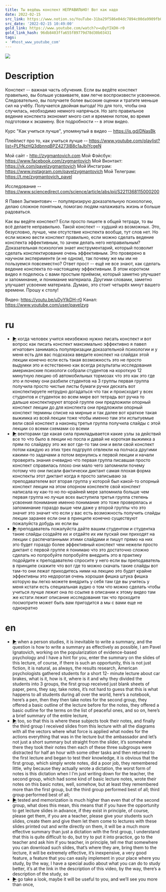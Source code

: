 ```yaml
---
title: Ты ведёшь конспект НЕПРАВИЛЬНО! Вот как надо
date: 2022-02-15
src_link: https://www.notion.so/YouTube-31ba29f586e04dc7894c00da9909fb00
src_date: '2022-02-15 10:49:00'
gold_link: https://www.youtube.com/watch?v=uDyYIkDH-r0
gold_link_hash: 96db8403ffa655f89779d78d30b03431
tags:
- '#host_www_youtube_com'
---
```


![](https://www.youtube.com/watch?v=uDyYIkDH-r0) 
# Description 
Конспект -- важная часть обучения. Если вы ведёте конспект правильно, вы больше усваиваете, вам легче воспроизвести усвоенное. Следовательно, вы получаете более высокие оценки и тратите меньше сил на учёбу. Получается двойная выгода! Но для того, чтобы она случилась, необходимо немного напрячься. Но зато правильное ведение конспекта экономит много сил и времени потом, во время подготовки к экзамену. Все подробности -- в этом видео. 

Курс "Как учиться лучше", упомянутый в видео -- https://is.gd/DNasBk

Плейлист про то, как учиться лучше -- https://www.youtube.com/playlist?list=PLPNzHQ3dbnnqBPZ4273IB8c1aJblYcgeN

Мой сайт - http://zygmantovich.com
Мой Фэйсбук: https://www.facebook.com/zygmantovich
Мой Вконтакт: https://vk.com/pavelzygmantovich
Мой Инстаграм: https://www.instagram.com/pavelzygmantovich
Мой Телеграм: https://t.me/zygmantovich_pavel

Исследование -- https://www.sciencedirect.com/science/article/abs/pii/S2211368115000200

Я Павел Зыгмантович -- популяризирую доказательную психологию, делаю сложное понятным, помогаю людям налаживать жизнь и больше радоваться.

Как вы ведёте конспект? Если просто пишете в общей тетради, то вы всё делаете неправильно. Такой конспект -- худший из возможных. Это, безусловно, лучше, чем отсутствие конспекта вообще, тут слов нет. Но если можно вести конспект правильно, если можно сделать ведение конспекта эффективным, то зачем делать него неправильным? Доказательная психология знает инструментарий, который позволит сделать конспектирование очень эффективным. Это проверено в научном эксперименте (и не одном), так почему же мы им не пользуемся повсеместно? Ответ прост -- ещё не все знают, как сделать ведение конспекта по-настоящему эффективным. В этом коротком видео я поделюсь с вами простым приёмом, который заметно улучшает и запоминание, и понимание материала. Другими словами, заметно улучшает усвоение материала. Думаю, это стоит четырёх минут вашего времени. Прошу к столу! 

Видео: https://youtu.be/uDyYIkDH-r0
Канал: https://www.youtube.com/user/pavelzyg
# ru
 - ~~[▶](https://www.youtube.com/watch?v=uDyYIkDH-r0&t=0)~~  когда человек учится неизбежно нужно писать конспект и вот вопрос как писать конспект максимально эффективно я павел игнатович занимаясь популяризации доказательной психологии и у меня есть для вас подсказка введите конспект на слайдах этой лекции конечно если есть такая возможность это не просто выдумки это и естественно как всегда результаты исследования американские психологи собрали студентов на короткую 12 минутную лекцию об автомобильных тормозах что это как это где это и почему они разбили студентов на 3 группы первая группа получила просто чистые листы бумаги ручки дескать вот конспектируете нетрудно догадаться что так и происходит у всех студентов и студенток во всем мире вот тетрадь вот ручка то дальше конспектируют второй группе они предложили опорный конспект лекции до для конспекта они предложили опорный конспект термины списке на мирные и так далее вот краткое такая выжимка из всей лекции тоже чтобы именно там эти испытуемые вели свой конспект а наконец третья группа получила слайды с этой лекции со всеми схемами со всеми 
 - ~~[▶](https://www.youtube.com/watch?v=uDyYIkDH-r0&t=79)~~  векторами где какая сила прикладывается какие узлы за действий все то что было в лекции но посла и давай не короткая выжимка а прям по слайдеру это же вот где-то там они и вели свой конспект потом каждую из этих трех подгрупп отвлекли на полчаса другими какими-то задачами а потом вернулись к первой лекции и начали проверять знания очевидно что первая группа писавшая просто конспект справилась плохо они мало чего запомнили почему потому что они писали фактически диктант самая плохая форма конспекты этот диктант когда я просто записываю за преподавателем вот вторая группа у которой был какой-то опорный конспект лекции на этом опорном конспекте свой конспект написала ну как-то но по-крайней мере запомнила больше чем первая группа но лучше всех выступила третья группа степень усвоения понимание именно понимание это тоже проверялась и запоминание гораздо выше чем даже у второй группы что это значит это значит что если у вас есть возможность получить слайды лекции заранее если они в принципе конечно существуют пожалуйста добудь их если вы 
 - ~~[▶](https://www.youtube.com/watch?v=uDyYIkDH-r0&t=160)~~  преподаватель пожалуйста дайте вашим студентом и студентка такие слайды создайте их и отдайте их им пускай они приходят на лекции с распечатанными этими слайдами и пишут прямо на них это будет гораздо более эффективный конспект чем нежели просто диктант с первой группе я понимаю что это достаточно сложно сделать но попробуйте попробуйте внедрить это в практику подойдите к преподавателю спросите у него если вы преподаватель в принципе скажите что вот где то можно скачать такие слайды вот там-то они лежат приходитесь ними на лекцию это будет крайне эффективны это недорогая очень хорошая фишка штука фишка которую вы легко можете внедрить у себя там где вы учитесь у меня кстати есть специальная аудио о том что можно сделать чтобы учиться лучше лежит она по ссылке в описании к этому видео там же кстати лежит описание исследования так что проходите посмотрите может быть вам пригодится а мы с вами еще не однократно 
# en
 - ~~[▶](https://www.youtube.com/watch?v=uDyYIkDH-r0&t=0)~~  when a person studies, it is inevitable to write a summary, and the question is how to write a summary as effectively as possible, I am Pavel Ignatovich, working on the popularization of evidence-based psychology and I have a hint for you, enter the summary on the slides of this lecture, of course, if there is such an opportunity, this is not just fiction, it is natural, as always, the results research, American psychologists gathered students for a short 12- minute lecture about car brakes, what is it, how is it, where is it and why they divided the students into 3 groups, the first group received just blank sheets of paper, pens, they say, take notes, it’s not hard to guess that this is what happens to all students during  all over the world, here’s a notebook, here’s a pen, then they then take notes for the second group, they offered a basic outline of the lecture before for the notes, they offered a basic outline for the terms on the list of peaceful ones, and so on, here’s a brief summary of the entire lecture, 
 - ~~[▶](https://www.youtube.com/watch?v=uDyYIkDH-r0&t=66)~~  too, so that this is where these subjects took their notes, and finally the third group  I received slides from this lecture with all the diagrams with all the vectors where what force is applied what nodes for the actions everything that was in the lecture but the ambassador and let’s not just a short summary but straight from the slider, it’s somewhere there they took their notes then each  of these three subgroups were distracted for half an hour with some other tasks and then returned to the first lecture and began to test their knowledge, it is obvious that the first group, which simply wrote notes, did a poor job, they remembered little, why because they actually wrote a dictation, the worst form of notes is this dictation when I  I’m just writing down for the teacher, the second group, which had some kind of basic lecture notes, wrote their notes on this basic notes, well, somehow, but at least they remembered more than the first group, but the third group performed best of all; third group performed best of all; 
 - ~~[▶](https://www.youtube.com/watch?v=uDyYIkDH-r0&t=143)~~  tested and memorization is much higher than even that of the second group, what does this mean, this means that if you have the opportunity to get lecture slides in advance, if they exist in principle, of course, please get them, if you are a teacher, please give your students such slides, create them and give them  let them come to lectures with these slides printed out and write directly on them, it will be a much more effective summary than just a dictation with the first group, I understand that this is quite difficult to do, but try to put it into practice, go to the teacher and ask him if you teacher, in principle, tell me that somewhere you can download such slides, that’s where they are, bring them to the lecture, it will be extremely effective, it’s inexpensive, a very good feature, a feature that you can easily implement in your place where you study, by the way, I have a special audio  about what you can do to study better, it’s at the link in the description of this video, by the way, there’s a description of the study, so 
 - ~~[▶](https://www.youtube.com/watch?v=uDyYIkDH-r0&t=220)~~  go take a look, maybe it will be useful to you, and we’ll see you more than once,
